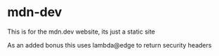 # mdn-dev
This is for the mdn.dev website, its just a static site

As an added bonus this uses lambda@edge to return security headers
